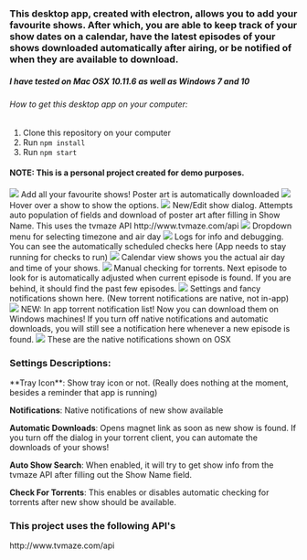 <h3>This desktop app, created with electron, allows you to add your favourite shows. After which, you are able to keep track of your show dates on a calendar, have the latest episodes of your shows downloaded automatically after airing, or be notified of when they are available to download.</h3>
<h5>I have tested on Mac OSX 10.11.6 as well as Windows 7 and 10</h3>

<h6>How to get this desktop app on your computer:</h6>
<ol>
<li>Clone this repository on your computer</li>
<li>Run <code>npm install</code>
<li>Run <code>npm start</code>
</ol>

<h4>NOTE: This is a personal project created for demo purposes.</h4>

<img src='http://jasongodson.com/blog/wp-content/uploads/2016/07/Screen-Shot-2016-07-23-at-9.48.13-PM-1024x650.png' />
Add all your favourite shows! Poster art is automatically downloaded

<img src='http://jasongodson.com/blog/wp-content/uploads/2016/07/Screen-Shot-2016-07-23-at-9.48.20-PM-1024x650.png' />
Hover over a show to show the options.

<img src='http://jasongodson.com/blog/wp-content/uploads/2016/07/Screen-Shot-2016-07-23-at-5.17.04-PM-1024x650.png' />
New/Edit show dialog. Attempts auto population of fields and download of poster art after filling in Show Name. This uses the tvmaze API http://www.tvmaze.com/api

<img src='http://jasongodson.com/blog/wp-content/uploads/2016/07/Screen-Shot-2016-07-23-at-5.17.57-PM-1024x650.png' />
Dropdown menu for selecting timezone and air day

<img src='http://jasongodson.com/blog/wp-content/uploads/2016/07/Screen-Shot-2016-07-23-at-5.13.19-PM-1024x650.png' />
Logs for info and debugging. You can see the automatically scheduled checks here (App needs to stay running for checks to run)

<img src='http://jasongodson.com/blog/wp-content/uploads/2016/07/Screen-Shot-2016-07-23-at-5.14.00-PM-1024x650.png' />
Calendar view shows you the actual air day and time of your shows.

<img src='http://jasongodson.com/blog/wp-content/uploads/2016/07/Screen-Shot-2016-07-23-at-9.50.46-PM-1024x650.png' />
Manual checking for torrents. Next episode to look for is automatically adjusted when current episode is found. If you are behind, it should find the past few episodes.

<img src='http://jasongodson.com/blog/wp-content/uploads/2016/07/Screen-Shot-2016-07-23-at-5.14.10-PM-1024x650.png'>
Settings and fancy notifications shown here. (New torrent notifications are native, not in-app)

<img src='http://www.jasongodson.com/public/images/torrent-notifier/osx/Notifications.png' />
NEW: In app torrent notification list! Now you can download them on Windows machines! If you turn off native notifications and automatic downloads, you will still see a notification here whenever a new episode is found.

<img src='http://www.jasongodson.com/public/images/torrent-notifier/osx/Native%20Notifications.png' />
These are the native notifications shown on OSX

<h3>Settings Descriptions:</h3>
**Tray Icon**: Show tray icon or not. (Really does nothing at the moment, besides a reminder that app is running)

**Notifications**: Native notifications of new show available

**Automatic Downloads**: Opens magnet link as soon as new show is found. If you turn off the dialog in your torrent client, you can automate the downloads of your shows!

**Auto Show Search**: When enabled, it will try to get show info from the tvmaze API after filling out the Show Name field.

**Check For Torrents**: This enables or disables automatic checking for torrents after new show should be available.


<h3>This project uses the following API's</h3>
http://www.tvmaze.com/api
